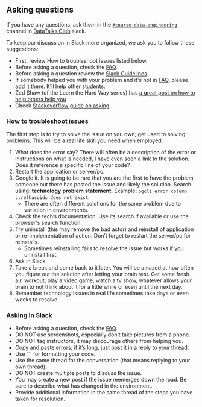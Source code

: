 ## Asking questions

If you have any questions, ask them 
in the [`#course-data-engineering`](https://app.slack.com/client/T01ATQK62F8/C01FABYF2RG) channel in [DataTalks.Club](https://datatalks.club) slack.

To keep our discussion in Slack more organized, we ask you to follow these suggestions:

* First, review How to troubleshoot issues listed below.
* Before asking a question, check the [FAQ](https://datatalks.club/faq/data-engineering-zoomcamp.html).
* Before asking a question review the [Slack Guidelines](#Ask-in-Slack).
* If somebody helped you with your problem and it's not in [FAQ](https://datatalks.club/faq/data-engineering-zoomcamp.html), please add it there.
  It'll help other students.
* Zed Shaw (of the Learn the Hard Way series) has [a great post on how to help others help you](https://learncodethehardway.com/blog/03-how-to-ask-for-help/)
* Check [Stackoverflow guide on asking](https://stackoverflow.com/help/how-to-ask)
  
### How to troubleshoot issues

The first step is to try to solve the issue on you own; get used to solving problems. This will be a real life skill you need when employed.

1. What does the error say? There will often be a description of the error or instructions on what is needed, I have even seen a link to the solution. Does it reference a specific line of your code?
2. Restart the application or server/pc. 
3. Google it. It is going to be rare that you are the first to have the problem, someone out there has posted the issue and likely the solution. Search using: **technology** **problem statement**. Example: `pgcli error column c.relhasoids does not exist`. 
    * There are often different solutions for the same problem due to variation in environments. 
4. Check the tech’s documentation. Use its search if available or use the browser's search function. 
5. Try uninstall (this may remove the bad actor) and reinstall of application or re-implementation of action. Don’t forget to restart the server/pc for reinstalls.
    * Sometimes reinstalling fails to resolve the issue but works if you uninstall first.
6. Ask in Slack
7. Take a break and come back to it later. You will be amazed at how often you figure out the solution after letting your brain rest. Get some fresh air, workout, play a video game, watch a tv show, whatever allows your brain to not think about it for a little while or even until the next day. 
8. Remember technology issues in real life sometimes take days or even weeks to resolve

### Asking in Slack

* Before asking a question, check the [FAQ](https://datatalks.club/faq/data-engineering-zoomcamp.html).
* DO NOT use screenshots, especially don’t take pictures from a phone.
* DO NOT tag instructors, it may discourage others from helping you.
* Copy and paste errors; if it’s long, just post it in a reply to your thread. 
* Use ``` for formatting your code.
* Use the same thread for the conversation (that means replying to your own thread). 
* DO NOT create multiple posts to discuss the issue.
* You may create a new post if the issue reemerges down the road. Be sure to describe what has changed in the environment.
* Provide additional information in the same thread of the steps you have taken for resolution.
  


